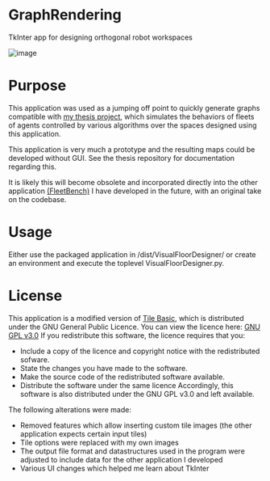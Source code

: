 # GraphRendering
TkInter app for designing orthogonal robot workspaces

![image](https://github.com/TWCCarlson/GraphRendering/assets/72635603/4f57de71-6646-47ed-a116-70038ab86349)

# Purpose
This application was used as a jumping off point to quickly generate graphs compatible with [my thesis project](https://github.com/TWCCarlson/RoboWarehousingSim), which simulates the behaviors of fleets of agents controlled by various algorithms over the spaces designed using this application.

This application is very much a prototype and the resulting maps could be developed without GUI. See the thesis repository for documentation regarding this.

It is likely this will become obsolete and incorporated directly into the other application [(FleetBench)](https://github.com/TWCCarlson/RoboWarehousingSim) I have developed in the future, with an original take on the codebase.

# Usage
Either use the packaged application in /dist/VisualFloorDesigner/ or create an environment and execute the toplevel VisualFloorDesigner.py.

# License
This application is a modified version of [Tile Basic](https://multilingual-coder.github.io/tilebasic/about.html), which is distributed under the GNU General Public Licence. 
You can view the licence here: [GNU GPL v3.0](https://www.gnu.org/licenses/gpl-3.0.en.html)
If you redistribute this software, the licence requires that you:
 - Include a copy of the licence and copyright notice with the redistributed sofware.
 - State the changes you have made to the software.
 - Make the source code of the redistributed software available.
 - Distribute the software under the same licence
Accordingly, this software is also distributed under the GNU GPL v3.0 and left available.

The following alterations were made:
 - Removed features which allow inserting custom tile images (the other application expects certain input tiles)
 - Tile options were replaced with my own images
 - The output file format and datastructures used in the program were adjusted to include data for the other application I developed
 - Various UI changes which helped me learn about TkInter
